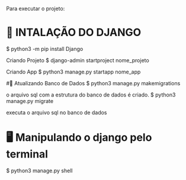 Para executar o projeto:

# 🐍 INTALAÇÃO DO DJANGO 
$ python3 -m pip install Django

Criando Projeto
$ django-admin startproject nome_projeto

Criando App
$ python3 manage.py startapp nome_app


#🎲 Atualizando Banco de Dados
$ python3 manage.py makemigrations 

o arquivo sql com a estrutura do banco de dados é criado.
$ python3 manage.py migrate

executa o arquivo sql no banco de dados

# 🖥️ Manipulando o django pelo terminal
$ python3 manage.py shell

